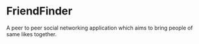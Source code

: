 # FriendFinder
A peer to peer social networking application which aims to bring people of same likes together.
